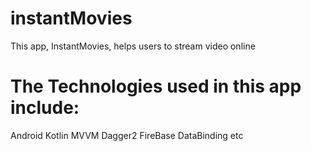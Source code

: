# instantMovies
This app, InstantMovies, helps users to stream video online
# The Technologies used in this app include:
Android
Kotlin
MVVM
Dagger2
FireBase
DataBinding etc
